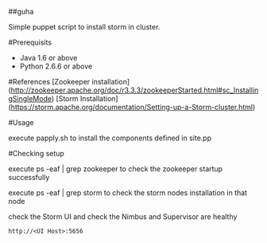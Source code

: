 ##guha

Simple puppet script to install storm in cluster.

#Prerequisits 

- Java 1.6 or above
- Python 2.6.6 or above

#References
[Zookeeper installation] (http://zookeeper.apache.org/doc/r3.3.3/zookeeperStarted.html#sc_InstallingSingleMode)
[Storm Installation] (https://storm.apache.org/documentation/Setting-up-a-Storm-cluster.html)

#Usage

execute papply.sh to install the components defined in site.pp 

#Checking setup

execute ps -eaf | grep zookeeper to check the zookeeper startup successfully

execute ps -eaf | grep storm to check the storm nodes installation in that node

check the Storm UI and check the Nimbus and Supervisor are healthy

`http://<UI Host>:5656`